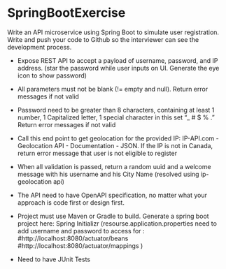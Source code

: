 # SpringBootExercise

Write an API microservice using Spring Boot to simulate user registration. Write and push your code to Github so the interviewer can see the development process.

- Expose REST API to accept a payload of username, password, and IP address.
(star the password while user inputs on UI. Generate the eye icon to show password)
- All parameters must not be blank (!= empty and null). Return error messages if not valid

- Password need to be greater than 8 characters, containing at least 1 number, 1 Capitalized letter, 1 special character in this set “_ # $ % .” Return error messages if not valid

- Call this end point to get geolocation for the provided IP: IP-API.com - Geolocation API - Documentation - JSON. If the IP is not in Canada, return error message that user is not eligible to register
- When all validation is passed, return a random uuid and a welcome message with his username and his City Name (resolved using ip-geolocation api)
- The API need to have OpenAPI specification, no matter what your approach is code first or design first.

- Project must use Maven or Gradle to build. Generate a spring boot project here: Spring Initializr
(resourse.application.properties need to add username and password to access for : #http://localhost:8080/actuator/beans
#http://localhost:8080/actuator/mappings
)

- Need to have JUnit Tests


